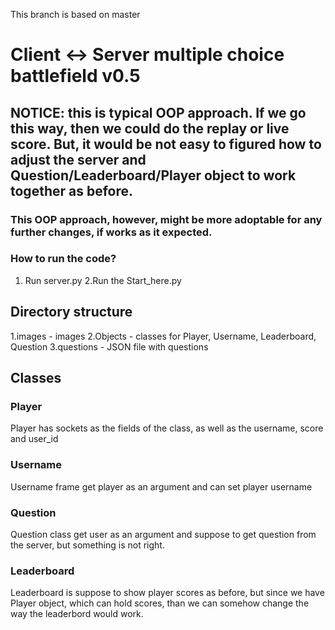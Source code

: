 This branch is based on master
# Client <-> Server multiple choice battlefield v0.5

## NOTICE: this is typical OOP approach. If we go this way, then we could do the replay or live score. But, it would be not easy to figured how to adjust the server and Question/Leaderboard/Player object to work together as before.
### This OOP approach, however, might be more adoptable for any further changes, if works as it expected.

### How to run the code?
1. Run server.py 
2.Run the Start_here.py
 
## Directory structure
1.images - images
2.Objects - classes for Player, Username, Leaderboard, Question
3.questions - JSON file with questions

## Classes

### Player
Player has sockets as the fields of the class, as well as the username, score and user_id

### Username
Username frame get player as an argument and can set player username

### Question
Question class get user as an argument and suppose to get question from the server, but something is not right.

### Leaderboard
Leaderboard is suppose to show player scores as before, but since we have Player object, which can hold scores, than we can somehow change the way the leaderbord would work.


